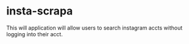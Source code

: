# insta-scrapa
This will application will allow users to search instagram accts without logging into their acct.
